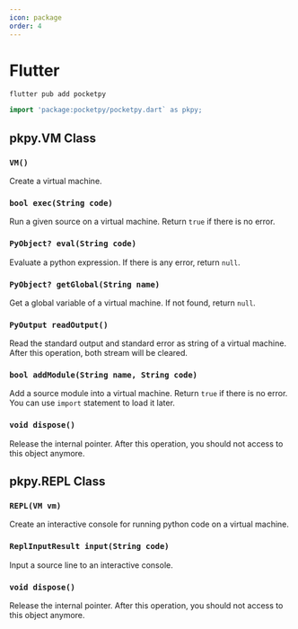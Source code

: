 ```yaml
---
icon: package
order: 4
---
```


# Flutter

```
flutter pub add pocketpy
```

```dart
import 'package:pocketpy/pocketpy.dart` as pkpy;
```

## pkpy.VM Class

### `VM()`

Create a virtual machine.

### `bool exec(String code)`

Run a given source on a virtual machine. Return `true` if there is no error.

### `PyObject? eval(String code)`

Evaluate a python expression. If there is any error, return `null`.

### `PyObject? getGlobal(String name)`

Get a global variable of a virtual machine. If not found, return `null`.

### `PyOutput readOutput()`

Read the standard output and standard error as string of a virtual machine. After this operation, both stream will be cleared.

### `bool addModule(String name, String code)`

Add a source module into a virtual machine. Return `true` if there is no error. You can use `import` statement to load it later.

### `void dispose()`

Release the internal pointer.
After this operation, you should not access to this object anymore.

## pkpy.REPL Class

### `REPL(VM vm)`

Create an interactive console for running python code on a virtual machine.

### `ReplInputResult input(String code)`

Input a source line to an interactive console.

### `void dispose()`

Release the internal pointer.
After this operation, you should not access to this object anymore.

